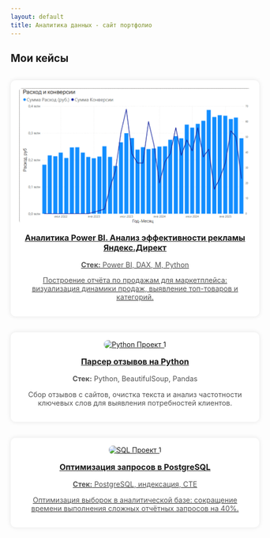 ```yaml
---
layout: default
title: Аналитика данных - сайт портфолио
---
```


<style>
    .case-grid {
  display: grid;
  grid-template-columns: repeat(auto-fit, minmax(250px, 1fr));
  gap: 2rem;
  margin-top: 2rem;
}

.case-card {
  background: white;
  padding: 1rem;
  border-radius: 10px;
  box-shadow: 0 0 10px rgba(0,0,0,0.1);
  text-align: center;
}

.case-card img {
  max-width: 100%;
  height: auto;
  border-radius: 8px;
}

.case-card h3 {
  margin-top: 1rem;
}

.case-card p {
  font-size: 0.9rem;
  color: #555;
}
</style>

<h2>Мои кейсы</h2>

<div class="case-grid">

  <div class="case-card">
    <a href="/cases/bi_case.md">
      <img src="assets/images/bi_img.png" alt="BI Проект 1">
      <h3>Аналитика Power BI. Анализ эффективности рекламы Яндекс.Директ </h3>
        <p><strong>Стек:</strong> Power BI, DAX, М, Python</p>
        <p>Построение отчёта по продажам для маркетплейса: визуализация динамики продаж, выявление топ-товаров и категорий.</p>
      </a>
  </div>

  <div class="case-card">
    <a href="/cases/python_project1">
      <img src="/assets/images/python_project1.png" alt="Python Проект 1">
      <h3>Парсер отзывов на Python</h3>
    </a>
    <p><strong>Стек:</strong> Python, BeautifulSoup, Pandas</p>
    <p>Сбор отзывов с сайтов, очистка текста и анализ частотности ключевых слов для выявления потребностей клиентов.</p>
    </a>
  </div>

  <div class="case-card">
    <a href="/cases/sql_project1">
      <img src="/assets/images/sql_project1.png" alt="SQL Проект 1">
      <h3>Оптимизация запросов в PostgreSQL</h3>    
        <p><strong>Стек:</strong> PostgreSQL, индексация, CTE</p>
        <p>Оптимизация выборок в аналитической базе: сокращение времени выполнения сложных отчётных запросов на 40%.</p>
    </a>
  </div>

</div>
